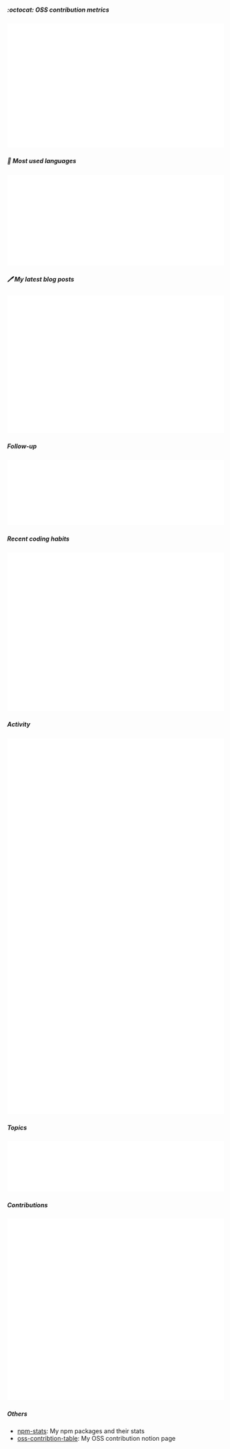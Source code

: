 ##### :octocat: <b>OSS contribution metrics</b>

![](https://github.com/jopemachine/my-metrics/blob/master/metrics/base.svg)

##### :toolbox: <b>Most used languages</b>

![](https://github.com/jopemachine/my-metrics/blob/master/metrics/language.svg)

##### :pen: <b>My latest blog posts</b>

[![](https://github.com/jopemachine/my-metrics/blob/master/metrics/rss.svg)](https://jopemachine.github.io/)

##### Follow-up

![](https://github.com/jopemachine/my-metrics/blob/master/metrics/followup.svg)

##### Recent coding habits

![](https://github.com/jopemachine/my-metrics/blob/master/metrics/habits.svg)

##### Activity

![](https://github.com/jopemachine/my-metrics/blob/master/metrics/activity.svg)

##### Topics

![](https://github.com/jopemachine/my-metrics/blob/master/metrics/topics.svg)

##### Contributions

![](https://github.com/jopemachine/my-metrics/blob/master/metrics/notable.svg)

##### Others

- [npm-stats](https://github.com/jopemachine/npm-stats): My npm packages and their stats
- [oss-contribtion-table](https://transparent-petalite-9c2.notion.site/df61758c0fb24bae86e8f4017ec1f8fb?v=a8c98280245544419ef8b81972bd30fe): My OSS contribution notion page
